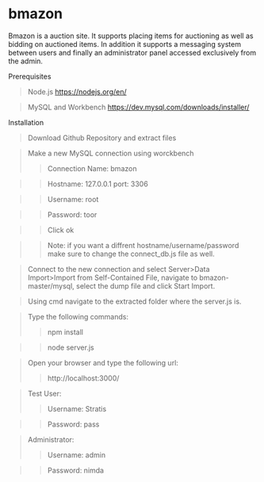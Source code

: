 # bmazon

Bmazon is a auction site. It supports placing items for auctioning as well as bidding on auctioned items.
In addition it supports a messaging system between users and finally an administrator panel accessed exclusively from the admin.

Prerequisites

> Node.js https://nodejs.org/en/

> MySQL and Workbench https://dev.mysql.com/downloads/installer/

Installation

> Download Github Repository and extract files

> Make a new MySQL connection using worckbench
>> Connection Name: bmazon

>> Hostname: 127.0.0.1 port: 3306

>> Username: root

>> Password: toor

>> Click ok

>> Note: if you want a diffrent hostname/username/password make sure to change the connect_db.js file as well.

> Connect to the new connection and select Server>Data Import>Import from Self-Contained File, navigate to bmazon-master/mysql, select the dump file and click Start Import.

> Using cmd navigate to the extracted folder where the server.js is.

> Type the following commands:
>> npm install

>> node server.js

> Open your browser and type the following url:
>>http://localhost:3000/

> Test User:
>> Username: Stratis

>> Password: pass

> Administrator:
>> Username: admin

>> Password: nimda
